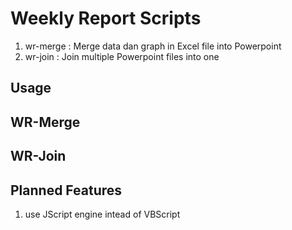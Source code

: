 # Weekly Report Scripts

 1. wr-merge : Merge data dan graph in Excel file into Powerpoint
 2. wr-join : Join multiple Powerpoint files into one

## Usage


## WR-Merge


## WR-Join


## Planned Features

 1. use JScript engine intead of VBScript

